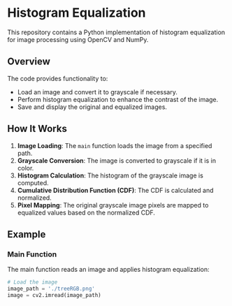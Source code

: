 # Histogram Equalization

This repository contains a Python implementation of histogram equalization for image processing using OpenCV and NumPy.

## Overview

The code provides functionality to:
- Load an image and convert it to grayscale if necessary.
- Perform histogram equalization to enhance the contrast of the image.
- Save and display the original and equalized images.

## How It Works

1. **Image Loading**: The `main` function loads the image from a specified path.
2. **Grayscale Conversion**: The image is converted to grayscale if it is in color.
3. **Histogram Calculation**: The histogram of the grayscale image is computed.
4. **Cumulative Distribution Function (CDF)**: The CDF is calculated and normalized.
5. **Pixel Mapping**: The original grayscale image pixels are mapped to equalized values based on the normalized CDF.

## Example

### Main Function
The main function reads an image and applies histogram equalization:

```python
# Load the image
image_path = './treeRGB.png'
image = cv2.imread(image_path)
